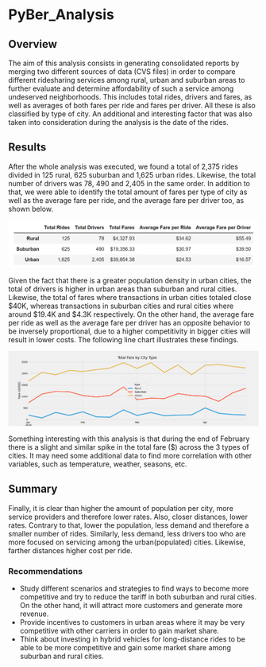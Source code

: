 # PyBer_Analysis

## Overview

The aim of this analysis consists in generating consolidated reports by merging two different sources of data (CVS files) in order to compare different ridesharing services among rural, urban and suburban areas to further evaluate and determine affordability of such a service among undeserved neighborhoods. This includes total rides, drivers and fares, as well as averages of both fares per ride and fares per driver. All these is also classified by type of city. 
An additional and interesting factor that was also taken into consideration during the analysis is the date of the rides. 

## Results

After the whole analysis was executed, we found a total of 2,375 rides divided in 125 rural, 625 suburban and 1,625 urban rides. Likewise, the total number of drivers was 78, 490 and 2,405 in the same order. In addition to that, we were able to identify the total amount of fares per type of city as well as the average fare per ride, and the average fare per driver too, as shown below.  

![Summary_df](https://github.com/rdonosob1/PyBer_Analysis/blob/main/Summary_df.png)

Given the fact that there is a greater population density in urban cities, the total of drivers is higher in urban areas than suburban and rural cities. Likewise, the total of fares where transactions in urban cities totaled close $40K, whereas transactions in suburban cities and rural cities where around $19.4K and $4.3K respectively. 
On the other hand, the average fare per ride as well as the average fare per driver has an opposite behavior to be inversely proportional, due to a higher competitivity in bigger cities will result in lower costs.  The following line chart illustrates these findings. 

![PyBer_fare_summary](https://github.com/rdonosob1/PyBer_Analysis/blob/main/Analysis/PyBer_fare_summary.png)

Something interesting with this analysis is that during the end of February there is a slight and similar spike in the total fare ($) across the 3 types of cities.   It may need some additional data to find more correlation with other variables, such as temperature, weather, seasons, etc. 

## Summary
Finally, it is clear than higher the amount of population per city, more service providers and therefore lower rates. Also, closer distances, lower rates.  Contrary to that, lower the population, less demand and therefore a smaller number of rides. Similarly, less demand, less drivers too who are more focused on servicing among the urban(populated) cities. Likewise, farther distances higher cost per ride. 

### Recommendations

-	Study different scenarios and strategies to find ways to become more competitive and try to reduce the tariff in both suburban and rural cities. On the other hand, it will attract more customers and generate more revenue. 
-	Provide incentives to customers in urban areas where it may be very competitive with other carriers in order to gain market share. 
-	Think about investing in hybrid vehicles for long-distance rides to be able to be more competitive and gain some market share among suburban and rural cities.

